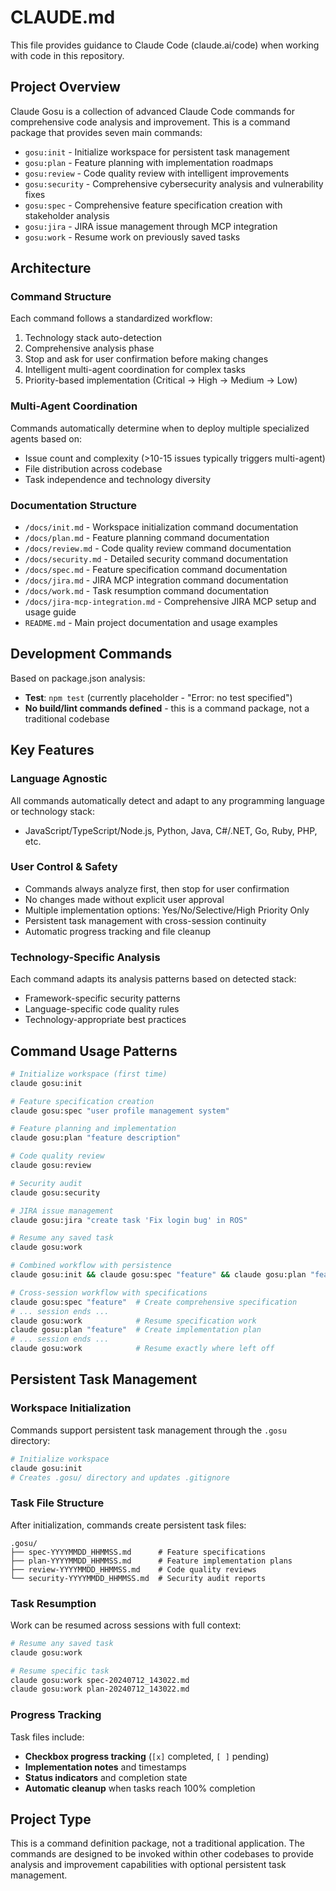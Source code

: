 # CLAUDE.md

This file provides guidance to Claude Code (claude.ai/code) when working with code in this repository.

## Project Overview

Claude Gosu is a collection of advanced Claude Code commands for comprehensive code analysis and improvement. This is a command package that provides seven main commands:

- `gosu:init` - Initialize workspace for persistent task management
- `gosu:plan` - Feature planning with implementation roadmaps
- `gosu:review` - Code quality review with intelligent improvements  
- `gosu:security` - Comprehensive cybersecurity analysis and vulnerability fixes
- `gosu:spec` - Comprehensive feature specification creation with stakeholder analysis
- `gosu:jira` - JIRA issue management through MCP integration  
- `gosu:work` - Resume work on previously saved tasks

## Architecture

### Command Structure
Each command follows a standardized workflow:
1. Technology stack auto-detection
2. Comprehensive analysis phase
3. Stop and ask for user confirmation before making changes
4. Intelligent multi-agent coordination for complex tasks
5. Priority-based implementation (Critical → High → Medium → Low)

### Multi-Agent Coordination
Commands automatically determine when to deploy multiple specialized agents based on:
- Issue count and complexity (>10-15 issues typically triggers multi-agent)
- File distribution across codebase
- Task independence and technology diversity

### Documentation Structure
- `/docs/init.md` - Workspace initialization command documentation
- `/docs/plan.md` - Feature planning command documentation
- `/docs/review.md` - Code quality review command documentation  
- `/docs/security.md` - Detailed security command documentation
- `/docs/spec.md` - Feature specification command documentation
- `/docs/jira.md` - JIRA MCP integration command documentation
- `/docs/work.md` - Task resumption command documentation
- `/docs/jira-mcp-integration.md` - Comprehensive JIRA MCP setup and usage guide
- `README.md` - Main project documentation and usage examples

## Development Commands

Based on package.json analysis:
- **Test**: `npm test` (currently placeholder - "Error: no test specified")
- **No build/lint commands defined** - this is a command package, not a traditional codebase

## Key Features

### Language Agnostic
All commands automatically detect and adapt to any programming language or technology stack:
- JavaScript/TypeScript/Node.js, Python, Java, C#/.NET, Go, Ruby, PHP, etc.

### User Control & Safety
- Commands always analyze first, then stop for user confirmation
- No changes made without explicit user approval
- Multiple implementation options: Yes/No/Selective/High Priority Only
- Persistent task management with cross-session continuity
- Automatic progress tracking and file cleanup

### Technology-Specific Analysis
Each command adapts its analysis patterns based on detected stack:
- Framework-specific security patterns
- Language-specific code quality rules
- Technology-appropriate best practices

## Command Usage Patterns

```bash
# Initialize workspace (first time)
claude gosu:init

# Feature specification creation
claude gosu:spec "user profile management system"

# Feature planning and implementation
claude gosu:plan "feature description"

# Code quality review  
claude gosu:review

# Security audit
claude gosu:security

# JIRA issue management
claude gosu:jira "create task 'Fix login bug' in ROS"

# Resume any saved task
claude gosu:work

# Combined workflow with persistence
claude gosu:init && claude gosu:spec "feature" && claude gosu:plan "feature" && claude gosu:review && claude gosu:security

# Cross-session workflow with specifications
claude gosu:spec "feature"  # Create comprehensive specification
# ... session ends ...
claude gosu:work            # Resume specification work
claude gosu:plan "feature"  # Create implementation plan
# ... session ends ...
claude gosu:work            # Resume exactly where left off
```

## Persistent Task Management

### Workspace Initialization
Commands support persistent task management through the `.gosu` directory:
```bash
# Initialize workspace
claude gosu:init
# Creates .gosu/ directory and updates .gitignore
```

### Task File Structure
After initialization, commands create persistent task files:
```
.gosu/
├── spec-YYYYMMDD_HHMMSS.md      # Feature specifications
├── plan-YYYYMMDD_HHMMSS.md      # Feature implementation plans
├── review-YYYYMMDD_HHMMSS.md    # Code quality reviews
└── security-YYYYMMDD_HHMMSS.md  # Security audit reports
```

### Task Resumption
Work can be resumed across sessions with full context:
```bash
# Resume any saved task
claude gosu:work

# Resume specific task
claude gosu:work spec-20240712_143022.md
claude gosu:work plan-20240712_143022.md
```

### Progress Tracking
Task files include:
- **Checkbox progress tracking** (`[x]` completed, `[ ]` pending)
- **Implementation notes** and timestamps
- **Status indicators** and completion state
- **Automatic cleanup** when tasks reach 100% completion

## Project Type
This is a command definition package, not a traditional application. The commands are designed to be invoked within other codebases to provide analysis and improvement capabilities with optional persistent task management.